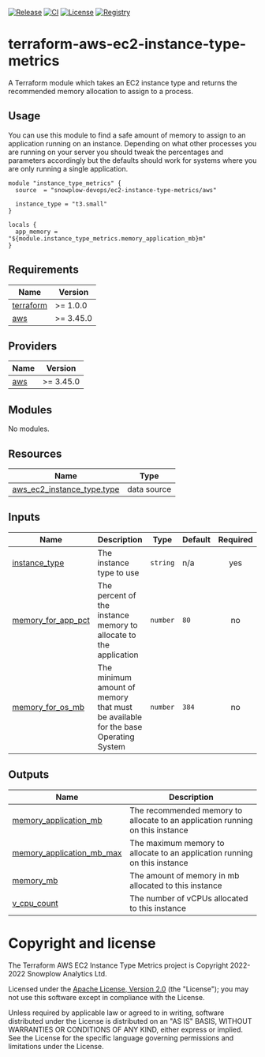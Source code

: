 [![Release][release-image]][release] [![CI][ci-image]][ci] [![License][license-image]][license] [![Registry][registry-image]][registry]

# terraform-aws-ec2-instance-type-metrics

A Terraform module which takes an EC2 instance type and returns the recommended memory allocation to assign to a process.

## Usage

You can use this module to find a safe amount of memory to assign to an application running on an instance.  Depending on what other processes you are running on your server you should tweak the percentages and parameters accordingly but the defaults should work for systems where you are only running a single application.

```hcl
module "instance_type_metrics" {
  source  = "snowplow-devops/ec2-instance-type-metrics/aws"

  instance_type = "t3.small"
}

locals {
  app_memory = "${module.instance_type_metrics.memory_application_mb}m"
}
```

## Requirements

| Name | Version |
|------|---------|
| <a name="requirement_terraform"></a> [terraform](#requirement\_terraform) | >= 1.0.0 |
| <a name="requirement_aws"></a> [aws](#requirement\_aws) | >= 3.45.0 |

## Providers

| Name | Version |
|------|---------|
| <a name="provider_aws"></a> [aws](#provider\_aws) | >= 3.45.0 |

## Modules

No modules.

## Resources

| Name | Type |
|------|------|
| [aws_ec2_instance_type.type](https://registry.terraform.io/providers/hashicorp/aws/latest/docs/data-sources/ec2_instance_type) | data source |

## Inputs

| Name | Description | Type | Default | Required |
|------|-------------|------|---------|:--------:|
| <a name="input_instance_type"></a> [instance\_type](#input\_instance\_type) | The instance type to use | `string` | n/a | yes |
| <a name="input_memory_for_app_pct"></a> [memory\_for\_app\_pct](#input\_memory\_for\_app\_pct) | The percent of the instance memory to allocate to the application | `number` | `80` | no |
| <a name="input_memory_for_os_mb"></a> [memory\_for\_os\_mb](#input\_memory\_for\_os\_mb) | The minimum amount of memory that must be available for the base Operating System | `number` | `384` | no |

## Outputs

| Name | Description |
|------|-------------|
| <a name="output_memory_application_mb"></a> [memory\_application\_mb](#output\_memory\_application\_mb) | The recommended memory to allocate to an application running on this instance |
| <a name="output_memory_application_mb_max"></a> [memory\_application\_mb\_max](#output\_memory\_application\_mb\_max) | The maximum memory to allocate to an application running on this instance |
| <a name="output_memory_mb"></a> [memory\_mb](#output\_memory\_mb) | The amount of memory in mb allocated to this instance |
| <a name="output_v_cpu_count"></a> [v\_cpu\_count](#output\_v\_cpu\_count) | The number of vCPUs allocated to this instance |

# Copyright and license

The Terraform AWS EC2 Instance Type Metrics project is Copyright 2022-2022 Snowplow Analytics Ltd.

Licensed under the [Apache License, Version 2.0][license] (the "License");
you may not use this software except in compliance with the License.

Unless required by applicable law or agreed to in writing, software
distributed under the License is distributed on an "AS IS" BASIS,
WITHOUT WARRANTIES OR CONDITIONS OF ANY KIND, either express or implied.
See the License for the specific language governing permissions and
limitations under the License.

[release]: https://github.com/snowplow-devops/terraform-aws-ec2-instance-type-metrics/releases/latest
[release-image]: https://img.shields.io/github/v/release/snowplow-devops/terraform-aws-ec2-instance-type-metrics

[ci]: https://github.com/snowplow-devops/terraform-aws-ec2-instance-type-metrics/actions?query=workflow%3Aci
[ci-image]: https://github.com/snowplow-devops/terraform-aws-ec2-instance-type-metrics/workflows/ci/badge.svg

[license]: https://www.apache.org/licenses/LICENSE-2.0
[license-image]: https://img.shields.io/badge/license-Apache--2-blue.svg?style=flat

[registry]: https://registry.terraform.io/modules/snowplow-devops/ec2-instance-type-metrics/aws/latest
[registry-image]: https://img.shields.io/static/v1?label=Terraform&message=Registry&color=7B42BC&logo=terraform
